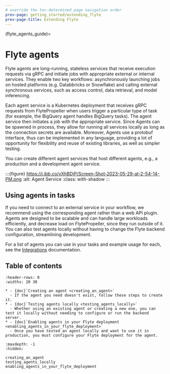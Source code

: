 ```yaml
---
# override the toc-determined page navigation order
prev-page: getting_started/extending_flyte
prev-page-title: Extending Flyte
---
```


(flyte_agents_guide)=
# Flyte agents

Flyte agents are long-running, stateless services that receive execution requests via gRPC and initiate jobs with appropriate external or internal services. They enable two key workflows: asynchronously launching jobs on hosted platforms (e.g. Databbricks or Snowflake) and calling external synchronous services, such as access control, data retrieval, and model inferencing.

Each agent service is a Kubernetes deployment that receives gRPC requests from FlytePropeller when users trigger a particular type of task (for example, the BigQuery agent handles BigQuery tasks). The agent service then initiates a job with the appropriate service. Since Agents can be spawned in process, they allow for running all services locally as long as the connection secrets are available. Moreover, Agents use a protobuf interface, thus can be implemented in any language, providing a lot of opportunity for flexibility and reuse of existing libraries, as well as simpler testing.

You can create different agent services that host different agents, e.g., a production and a development agent service.

:::{figure} https://i.ibb.co/vXhBDjP/Screen-Shot-2023-05-29-at-2-54-14-PM.png
:alt: Agent Service
:class: with-shadow
:::

## Using agents in tasks

If you need to connect to an external service in your workflow, we recommend using the corresponding agent rather than a web API plugin. Agents are designed to be scalable and can handle large workloads efficiently, and decrease load on FlytePropeller, since they run outside of it. You can also test agents locally without having to change the Flyte backend configuration, streamlining development.

For a list of agents you can use in your tasks and example usage for each, see the [Integrations](https://docs.flyte.org/en/latest/flytesnacks/integrations.html#agents) documentation.

## Table of contents

```{list-table}
:header-rows: 0
:widths: 20 30

* - {doc}`Creating an agent <creating_an_agent>`
  - If the agent you need doesn't exist, follow these steps to create it.
* - {doc}`Testing agents locally <testing_agents_locally>`
  - Whether using an existing agent or creating a new one, you can test it locally without needing to configure or run the backend server.
* - {doc}`Enabling agents in your Flyte deployment <enabling_agents_in_your_flyte_deployment>`
  - Once you have tested an agent locally and want to use it in production, you must configure your Flyte deployment for the agent.
```

```{toctree}
:maxdepth: -1
:hidden:

creating_an_agent
testing_agents_locally
enabling_agents_in_your_flyte_deployment
```
